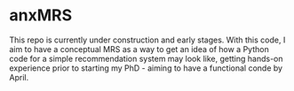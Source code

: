 # anxMRS

This repo is currently under construction and early stages. With this code, I aim to have a conceptual MRS as a way to get an idea of how a Python code for a simple recommendation system may look like, getting hands-on experience prior to starting my PhD - aiming to have a functional conde by April.
